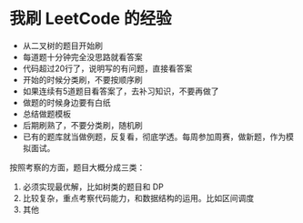 # 我刷 LeetCode 的经验

- 从二叉树的题目开始刷
- 每道题十分钟完全没思路就看答案
- 代码超过20行了，说明写的有问题，直接看答案
- 开始的时候分类刷，不要按顺序刷
- 如果连续有5道题目看答案了，去补习知识，不要再做了
- 做题的时候身边要有白纸
- 总结做题模板
- 后期刷熟了，不要分类刷，随机刷
- 已有的题库就当做例题，反复看，彻底学透。每周参加周赛，做新题，作为模拟面试。

按照考察的方面，题目大概分成三类：

1. 必须实现最优解，比如树类的题目和 DP
2. 比较复杂，重点考察代码能力，和数据结构的运用。比如区间调度
3. 其他